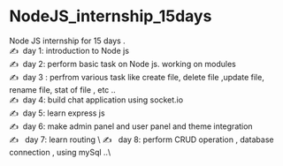 # NodeJS_internship_15days
Node JS internship for 15 days . \
✍️ &nbsp;day 1: introduction to Node js  \
✍️ &nbsp;day 2: perform  basic task on Node js. working on modules \
✍️ &nbsp;day 3 : perfrom various task like create file, delete file ,update file, rename file, stat of file , etc ..\
✍️ &nbsp;day 4: build chat application using socket.io \
✍️ &nbsp;day 5: learn express js \
✍️ &nbsp;day 6: make admin panel and user panel and theme integration \
✍️ &nbsp; day 7: learn routing \ 
✍️ &nbsp; day 8: perform CRUD operation , database connection , using mySql ..\
